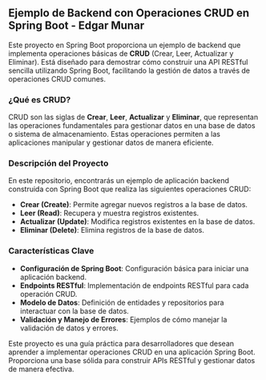 ## Ejemplo de Backend con Operaciones CRUD en Spring Boot - Edgar Munar

Este proyecto en Spring Boot proporciona un ejemplo de backend que implementa operaciones básicas de **CRUD** (Crear, Leer, Actualizar y Eliminar). Está diseñado para demostrar cómo construir una API RESTful sencilla utilizando Spring Boot, facilitando la gestión de datos a través de operaciones CRUD comunes.

### ¿Qué es CRUD?

CRUD son las siglas de **Crear**, **Leer**, **Actualizar** y **Eliminar**, que representan las operaciones fundamentales para gestionar datos en una base de datos o sistema de almacenamiento. Estas operaciones permiten a las aplicaciones manipular y gestionar datos de manera eficiente.

### Descripción del Proyecto

En este repositorio, encontrarás un ejemplo de aplicación backend construida con Spring Boot que realiza las siguientes operaciones CRUD:

- **Crear (Create)**: Permite agregar nuevos registros a la base de datos.
- **Leer (Read)**: Recupera y muestra registros existentes.
- **Actualizar (Update)**: Modifica registros existentes en la base de datos.
- **Eliminar (Delete)**: Elimina registros de la base de datos.

### Características Clave

- **Configuración de Spring Boot**: Configuración básica para iniciar una aplicación backend.
- **Endpoints RESTful**: Implementación de endpoints RESTful para cada operación CRUD.
- **Modelo de Datos**: Definición de entidades y repositorios para interactuar con la base de datos.
- **Validación y Manejo de Errores**: Ejemplos de cómo manejar la validación de datos y errores.

Este proyecto es una guía práctica para desarrolladores que desean aprender a implementar operaciones CRUD en una aplicación Spring Boot. Proporciona una base sólida para construir APIs RESTful y gestionar datos de manera efectiva.

